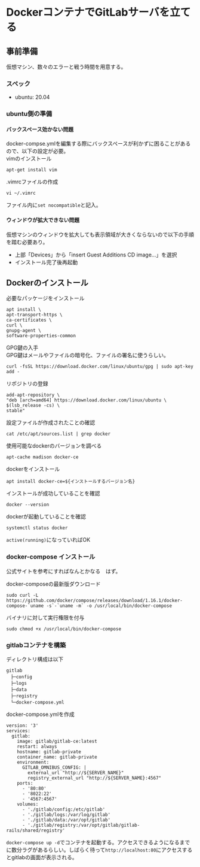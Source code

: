 # DockerコンテナでGitLabサーバを立てる

## 事前準備
仮想マシン、数々のエラーと戦う時間を用意する。

### スペック
- ubuntu: 20.04

### ubuntu側の準備

#### バックスペース効かない問題
docker-compse.ymlを編集する際にバックスペースが利かずに困ることがあるので、以下の設定が必要。  
vimのインストール
```
apt-get install vim
```
.vimrcファイルの作成
```
vi ~/.vimrc
```
ファイル内に`set nocompatible`と記入。

#### ウィンドウが拡大できない問題
仮想マシンのウィンドウを拡大しても表示領域が大きくならないので以下の手順を踏む必要あり。
- 上部「Devices」から「insert Guest Additions CD image...」を選択
- インストール完了後再起動


## Dockerのインストール
必要なパッケージをインストール
```
apt install \
apt-transport-https \
ca-certificates \
curl \
gnupg-agent \
software-properties-common
```
GPG鍵の入手  
GPG鍵はメールやファイルの暗号化、ファイルの署名に使うらしい。
```
curl -fsSL https://download.docker.com/linux/ubuntu/gpg | sudo apt-key  add -
```
リポジトリの登録
```
add-apt-repository \
"deb [arch=amd64] https://download.docker.com/linux/ubuntu \
$(lsb_release -cs) \
stable"
```
設定ファイルが作成されたことの確認
```
cat /etc/apt/sources.list | grep docker
```
使用可能なdockerのバージョンを調べる
```
apt-cache madison docker-ce
```
dockerをインストール
```
apt install docker-ce=${インストールするバージョン名}
```
インストールが成功していることを確認
```
docker --version
```
dockerが起動していることを確認
```
systemctl status docker
```
`active(running)`になっていればOK

### docker-compose インストール
公式サイトを参考にすればなんとかなる　はず。  

docker-composeの最新版ダウンロード
```
sudo curl -L https://github.com/docker/compose/releases/download/1.16.1/docker-compose-`uname -s`-`uname -m` -o /usr/local/bin/docker-compose
```
バイナリに対して実行権限を付与
```
sudo chmod +x /usr/local/bin/docker-compose
```

### gitlabコンテナを構築
ディレクトリ構成は以下
```
gitlab
　├─config
　├─logs
　├─data
　├─registry
　└─docker-compose.yml
```
docker-compose.ymlを作成
```
version: '3'
services:
  gitlab:
    image: gitlab/gitlab-ce:latest
    restart: always
    hostname: gitlab-private
    container_name: gitlab-private
    environment:
      GITLAB_OMNIBUS_CONFIG: |
        external_url "http://${SERVER_NAME}"
        registry_external_url "http://${SERVER_NAME}:4567"
    ports:
      - '80:80'
      - '8022:22'
      - '4567:4567'
    volumes:
      - './gitlab/config:/etc/gitlab'
      - './gitlab/logs:/var/log/gitlab'
      - './gitlab/data:/var/opt/gitlab'
      - './gitlab/registry:/var/opt/gitlab/gitlab-rails/shared/registry'
```
`docker-compose up -d`でコンテナを起動する。アクセスできるようになるまでに数分ラグがあるらしい。しばらく待って`http://localhost:80`にアクセスするとgitlabの画面が表示される。
